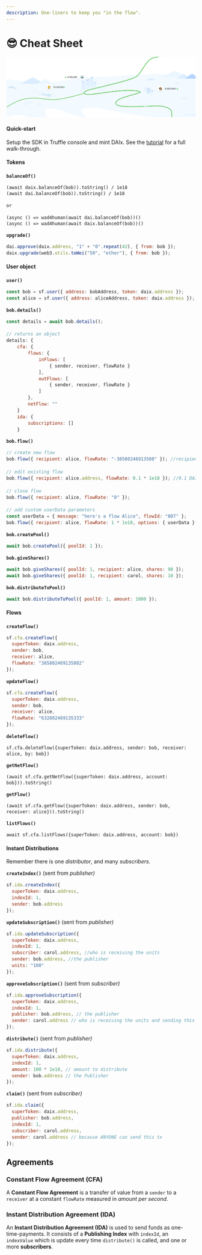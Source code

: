 ```yaml
---
description: One-liners to keep you "in the flow".
---
```


# 😎 Cheat Sheet

![](.gitbook/assets/image%20%283%29.png)

#### Quick-start

Setup the SDK in Truffle console and mint DAIx. See the [tutorial](https://docs.superfluid.finance/superfluid/protocol-tutorials/getting-started) for a full walk-through.

#### Tokens

**`balanceOf()`**

```text
(await daix.balanceOf(bob)).toString() / 1e18
(await dai.balanceOf(bob)).toString() / 1e18

or

(async () => wad4human(await dai.balanceOf(bob))()
(async () => wad4human(await daix.balanceOf(bob))()
```

**`upgrade()`**

```javascript
dai.approve(daix.address, "1" + "0".repeat(42), { from: bob });
daix.upgrade(web3.utils.toWei("50", "ether"), { from: bob });
```

#### User object

**`user()`**

```javascript
const bob = sf.user({ address: bobAddress, token: daix.address });
const alice = sf.user({ address: aliceAddress, token: daix.address });
```

**`bob.details()`**

```javascript
const details = await bob.details();

// returns an object
details: {
    cfa: {
        flows: {
            inFlows: [
                { sender, receiver, flowRate }
            ],
            outFlows: [
                { sender, receiver, flowRate }
            ]
        },
        netFlow: ""
    }
    ida: {
        subscriptions: []
    }
```

**`bob.flow()`**

```javascript
// create new flow
bob.flow({ recipient: alice, flowRate: "-38580246913580" }); //recipient can be user object or address

// edit existing flow
bob.flow({ recipient: alice.address, flowRate: 0.1 * 1e18 }); //0.1 DAI per second with 18 decimals.

// close flow
bob.flow({ recipient: alice, flowRate: "0" });

// add custom userData parameters
const userData = { message: "here's a flow Alice", flowId: "007" };
bob.flow({ recipient: alice, flowRate: 1 * 1e18, options: { userData } });
```

**`bob.createPool()`**

```javascript
await bob.createPool({ poolId: 1 });
```

**`bob.giveShares()`**

```javascript
await bob.giveShares({ poolId: 1, recipient: alice, shares: 90 });
await bob.giveShares({ poolId: 1, recipient: carol, shares: 10 });
```

**`bob.distributeToPool()`**

```javascript
await bob.distributeToPool({ poolId: 1, amount: 1000 });
```

#### Flows

**`createFlow()`**

```javascript
sf.cfa.createFlow({
  superToken: daix.address,
  sender: bob,
  receiver: alice,
  flowRate: "385802469135802"
});
```

**`updateFlow()`**

```javascript
sf.cfa.createFlow({
  superToken: daix.address,
  sender: bob,
  receiver: alice,
  flowRate: "632802469135333"
});
```

**`deleteFlow()`**

```text
sf.cfa.deleteFlow({superToken: daix.address, sender: bob, receiver: alice, by: bob})
```

**`getNetFlow()`**

```text
(await sf.cfa.getNetFlow({superToken: daix.address, account: bob})).toString()
```

**`getFlow()`**

```text
(await sf.cfa.getFlow({superToken: daix.address, sender: bob, receiver: alice})).toString()
```

**`listFlows()`**

```text
await sf.cfa.listFlows({superToken: daix.address, account: bob})
```

#### Instant Distributions

Remember there is one _distributor_, and many _subscribers_.

**`createIndex()`** \(sent from _publisher\)_

```javascript
sf.ida.createIndex({
  superToken: daix.address,
  indexId: 1,
  sender: bob.address
});
```

**`updateSubscription()`** \(sent from _publisher\)_

```javascript
sf.ida.updateSubscription({
  superToken: daix.address,
  indexId: 1,
  subscriber: carol.address, //who is receiving the units
  sender: bob.address, //the publisher
  units: "100"
});
```

**`approveSubscription()`** \(sent from _subscriber\)_

```javascript
sf.ida.approveSubscription({
  superToken: daix.address,
  indexId: 1,
  publisher: bob.address, // the publisher
  sender: carol.address // who is receiving the units and sending this tx
});
```

**`distribute()`** \(sent from _publisher\)_

```javascript
sf.ida.distribute({
  superToken: daix.address,
  indexId: 1,
  amount: 100 * 1e18, // amount to distribute
  sender: bob.address // the Publisher
});
```

**`claim()`** \(sent from _subscriber\)_

```javascript
sf.ida.claim({
  superToken: daix.address,
  publisher: bob.address,
  indexId: 1,
  subscriber: carol.address,
  sender: carol.address // because ANYONE can send this tx
});
```

## Agreements

### Constant Flow Agreement \(CFA\)

A **Constant Flow Agreement** is a transfer of value from a `sender` to a `receiver` at a constant `flowRate` measured in _amount per second_.

### Instant Distribution Agreement \(IDA\)

An **Instant Distribution Agreement \(IDA\)** is used to send funds as one-time-payments. It consists of a **Publishing Index** with `indexId`, an `indexValue` which is update every time `distribute()` is called, and one or more **subscribers**.

